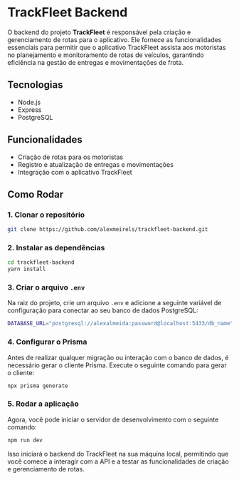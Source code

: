 # TrackFleet Backend

O backend do projeto **TrackFleet** é responsável pela criação e gerenciamento de rotas para o aplicativo. Ele fornece as funcionalidades essenciais para permitir que o aplicativo TrackFleet assista aos motoristas no planejamento e monitoramento de rotas de veículos, garantindo eficiência na gestão de entregas e movimentações de frota.

## Tecnologias

- Node.js
- Express
- PostgreSQL

## Funcionalidades

- Criação de rotas para os motoristas
- Registro e atualização de entregas e movimentações
- Integração com o aplicativo TrackFleet

## Como Rodar

### 1. Clonar o repositório

```bash
git clone https://github.com/alexmeirels/trackfleet-backend.git
```
### 2. Instalar as dependências

```bash
cd trackfleet-backend
yarn install
```

### 3. Criar o arquivo ```.env```

Na raiz do projeto, crie um arquivo ```.env``` e adicione a seguinte variável de configuração para conectar ao seu banco de dados PostgreSQL:
```bash
DATABASE_URL="postgresql://alexalmeida:password@localhost:5433/db_name"

```
### 4. Configurar o Prisma

Antes de realizar qualquer migração ou interação com o banco de dados, é necessário gerar o cliente Prisma. Execute o seguinte comando para gerar o cliente:

```bash
npx prisma generate
```

### 5. Rodar a aplicação

Agora, você pode iniciar o servidor de desenvolvimento com o seguinte comando:

```bash
npm run dev
```

Isso iniciará o backend do TrackFleet na sua máquina local, permitindo que você comece a interagir com a API e a testar as funcionalidades de criação e gerenciamento de rotas.
